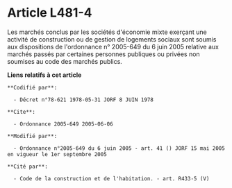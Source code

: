 # Article L481-4

Les marchés conclus par les sociétés d'économie mixte exerçant une activité de construction ou de gestion de logements
sociaux sont soumis aux dispositions de l'ordonnance n° 2005-649 du 6 juin 2005 relative aux marchés passés par certaines
personnes publiques ou privées non soumises au code des marchés publics.

**Liens relatifs à cet article**

	**Codifié par**:

	  - Décret n°78-621 1978-05-31 JORF 8 JUIN 1978

	**Cite**:

	  - Ordonnance 2005-649 2005-06-06

	**Modifié par**:

	  - Ordonnance n°2005-649 du 6 juin 2005 - art. 41 () JORF 15 mai 2005 en vigueur le 1er septembre 2005

	**Cité par**:

	  - Code de la construction et de l'habitation. - art. R433-5 (V)
